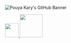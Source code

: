 ![Pouya Kary's GitHub Banner](https://github.com/pouyakary/pouyakary/assets/2157285/d6a5d1fa-9631-4f82-9748-e917c9f82074)

<a href="https://fsf.org">
  <img height="45" src="https://github.com/pouyakary/pouyakary/assets/2157285/69099bc6-03ba-42f7-8d67-a44a87f166e2">
</a>

<a href="https://eff.org">
  <img height="75" src="https://github.com/pouyakary/pouyakary/assets/2157285/aa7aeaf6-7cd8-4596-9950-e6d3d08659bf">
</a>
